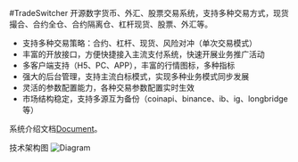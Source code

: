 #TradeSwitcher
开源数字货币、外汇、股票交易系统，支持多种交易方式，现货撮合、合约全仓、合约隔离仓、杠杆现货、股票、外汇等。

- 支持多种交易策略：合约、杠杆、现货、风险对冲（单次交易模式）
- 丰富的开放接口，方便快捷接入主流支付系统，快速开展业务推广活动
- 多客户端支持（H5、PC、APP），丰富的行情图标，多种指标
- 强大的后台管理，支持主流白标模式，实现多种业务模式同步发展
- 灵活的参数配置能力，各种交易参数配置实时生效
- 市场结构稳定，支持多源互为备份（coinapi、binance、ib、ig、longbridge等）

系统介绍文档[Document](https://github.com/CTradeExchange/docs)。

技术架构图
![Diagram](https://www.notion.so/image/https%3A%2F%2Fs3-us-west-2.amazonaws.com%2Fsecure.notion-static.com%2Ffd5c3afa-8cba-489b-8324-bb72242fb5c2%2FUntitled.png?id=06f4246a-e988-4240-854d-8be2965d17ef&table=block)
